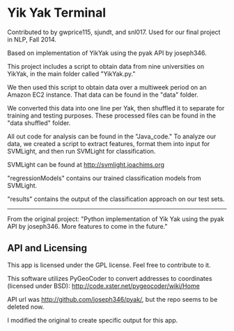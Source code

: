 Yik Yak Terminal
==============

Contributed to by gwprice115, sjundt, and snl017. 
Used for our final project in NLP, Fall 2014.

Based on implementation of YikYak using the pyak API by joseph346.

This project includes a script to obtain data from nine universities on YikYak, in the main folder called "YikYak.py."

We then used this script to obtain data over a multiweek period on an Amazon EC2 instance. That data can be found in the "data" folder.

We converted this data into one line per Yak, then shuffled it to separate for training and testing purposes. These processed files can be found in the "data shuffled" folder.


All out code for analysis can be found in the "Java_code."
To analyze our data, we created a script to extract features, format them into input for SVMLight, and then run SVMLight for classification.

SVMLight can be found at http://svmlight.joachims.org

"regressionModels" contains our trained classification models from SVMLight. 

"results" contains the output of the classification approach on our test sets. 


--------------------------------------------------------------------------------------
From the original project: "Python implementation of Yik Yak using the pyak API by joseph346. More features to come in the future."
    		
## API and Licensing

This app is licensed under the GPL license. Feel free to contribute to it.

This software utilizes PyGeoCoder to convert addresses to coordinates (licensed under BSD): http://code.xster.net/pygeocoder/wiki/Home

API url was http://github.com/joseph346/pyak/, but the repo seems to be deleted now.

I modified the original to create specific output for this app.
